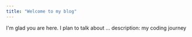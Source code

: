 ```yaml
---
title: "Welcome to my blog"
---
```


I'm glad you are here. I plan to talk about ...
description: my coding journey

